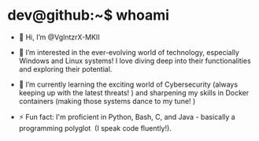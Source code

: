 # dev@github:~$ whoami

- 👋 Hi, I’m @VglntzrX-MKII

- 👀 I’m interested in the ever-evolving world of technology, especially Windows and Linux systems! I love diving deep into their functionalities and exploring their potential.

- 🌱 I’m currently learning the exciting world of Cybersecurity (always keeping up with the latest threats! ) and sharpening my skills in Docker containers (making those systems dance to my tune! )


- ⚡ Fun fact:  I'm proficient in Python, Bash, C, and Java - basically a programming polyglot ️ (I speak code fluently!).

<!---
VglntzrX-MKII/VglntzrX-MKII is a ✨ special ✨ repository because its `README.md` (this file) appears on your GitHub profile.
You can click the Preview link to take a look at your changes.
--->

